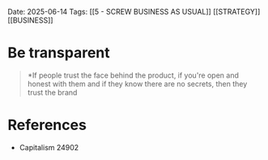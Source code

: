 Date: 2025-06-14
Tags: [[5 - SCREW BUSINESS AS USUAL]] [[STRATEGY]] [[BUSINESS]]


# Be transparent

>*If people trust the face behind the product, if you're open and honest with them and if they know there are no secrets, then they trust the brand
# References
- Capitalism 24902
 